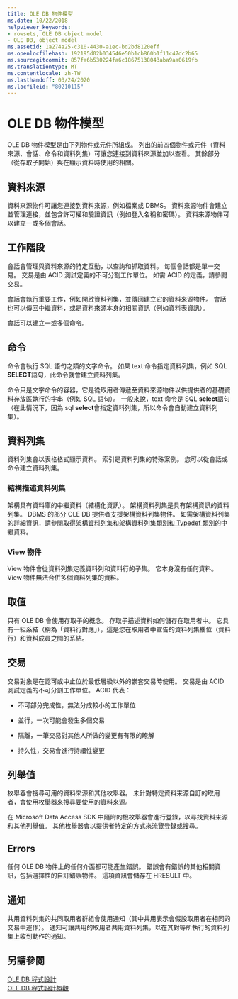 ```yaml
---
title: OLE DB 物件模型
ms.date: 10/22/2018
helpviewer_keywords:
- rowsets, OLE DB object model
- OLE DB, object model
ms.assetid: 1a274a25-c310-4430-a1ec-bd2bd8120eff
ms.openlocfilehash: 192195d02b034546e50b1cb860b1f11c47dc2b65
ms.sourcegitcommit: 857fa6b530224fa6c18675138043aba9aa0619fb
ms.translationtype: MT
ms.contentlocale: zh-TW
ms.lasthandoff: 03/24/2020
ms.locfileid: "80210115"
---
```

# <a name="ole-db-object-model"></a>OLE DB 物件模型

OLE DB 物件模型是由下列物件或元件所組成。 列出的前四個物件或元件（資料來源、會話、命令和資料列集）可讓您連接到資料來源並加以查看。 其餘部分（從存取子開始）與在顯示資料時使用的相關。

## <a name="data-sources"></a>資料來源

資料來源物件可讓您連接到資料來源，例如檔案或 DBMS。 資料來源物件會建立並管理連接，並包含許可權和驗證資訊（例如登入名稱和密碼）。 資料來源物件可以建立一或多個會話。

## <a name="sessions"></a>工作階段

會話會管理與資料來源的特定互動，以查詢和抓取資料。 每個會話都是單一交易。 交易是由 ACID 測試定義的不可分割工作單位。 如需 ACID 的定義，請參閱[交易](#vcconoledbcomponents_transactions)。

會話會執行重要工作，例如開啟資料列集，並傳回建立它的資料來源物件。 會話也可以傳回中繼資料，或是資料來源本身的相關資訊（例如資料表資訊）。

會話可以建立一或多個命令。

## <a name="commands"></a>命令

命令會執行 SQL 語句之類的文字命令。 如果 text 命令指定資料列集，例如 SQL **SELECT**語句，此命令就會建立資料列集。

命令只是文字命令的容器，它是從取用者傳遞至資料來源物件以供提供者的基礎資料存放區執行的字串（例如 SQL 語句）。 一般來說，text 命令是 SQL **select**語句（在此情況下，因為 sql **select**會指定資料列集，所以命令會自動建立資料列集）。

## <a name="rowsets"></a>資料列集

資料列集會以表格格式顯示資料。 索引是資料列集的特殊案例。 您可以從會話或命令建立資料列集。

### <a name="schema-rowsets"></a>結構描述資料列集

架構具有資料庫的中繼資料（結構化資訊）。 架構資料列集是具有架構資訊的資料列集。 DBMS 的部分 OLE DB 提供者支援架構資料列集物件。 如需架構資料列集的詳細資訊，請參閱[取得架構資料列集](../../data/oledb/obtaining-metadata-with-schema-rowsets.md)和架構資料列集[類別和 Typedef 類別](../../data/oledb/schema-rowset-classes-and-typedef-classes.md)的中繼資料。

### <a name="view-objects"></a>View 物件

View 物件會從資料列集定義資料列和資料行的子集。 它本身沒有任何資料。 View 物件無法合併多個資料列集的資料。

## <a name="accessors"></a>取值

只有 OLE DB 會使用存取子的概念。 存取子描述資料如何儲存在取用者中。 它具有一組系結（稱為「資料行對應」），這是您在取用者中宣告的資料列集欄位（資料行）和資料成員之間的系結。

##  <a name="transactions"></a><a name="vcconoledbcomponents_transactions"></a> 交易

交易對象是在認可或中止位於最低層級以外的嵌套交易時使用。 交易是由 ACID 測試定義的不可分割工作單位。 ACID 代表：

- 不可部分完成性，無法分成較小的工作單位

- 並行，一次可能會發生多個交易

- 隔離，一筆交易對其他人所做的變更有有限的瞭解

- 持久性，交易會進行持續性變更

## <a name="enumerators"></a>列舉值

枚舉器會搜尋可用的資料來源和其他枚舉器。 未針對特定資料來源自訂的取用者，會使用枚舉器來搜尋要使用的資料來源。

在 Microsoft Data Access SDK 中隨附的根枚舉器會進行登錄，以尋找資料來源和其他列舉值。 其他枚舉器會以提供者特定的方式來流覽登錄或搜尋。

## <a name="errors"></a>Errors

任何 OLE DB 物件上的任何介面都可能產生錯誤。 錯誤會有錯誤的其他相關資訊，包括選擇性的自訂錯誤物件。 這項資訊會儲存在 HRESULT 中。

## <a name="notifications"></a>通知

共用資料列集的共同取用者群組會使用通知（其中共用表示會假設取用者在相同的交易中運作）。 通知可讓共用的取用者共用資料列集，以在其對等所執行的資料列集上收到動作的通知。

## <a name="see-also"></a>另請參閱

[OLE DB 程式設計](../../data/oledb/ole-db-programming.md)<br/>
[OLE DB 程式設計概觀](../../data/oledb/ole-db-programming-overview.md)
